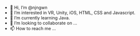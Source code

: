 - 👋 Hi, I’m @njngwn
- 👀 I’m interested in VR, Unity, iOS, HTML, CSS and Javascript.
- 🌱 I’m currently learning Java.
- 💞️ I’m looking to collaborate on ...
- 📫 How to reach me ...

<!---
njngwn/njngwn is a ✨ special ✨ repository because its `README.md` (this file) appears on your GitHub profile.
You can click the Preview link to take a look at your changes.
--->
